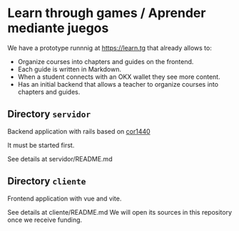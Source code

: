 #  Learn through games / Aprender mediante juegos

We have a prototype runnnig at https://learn.tg that already allows to:

* Organize courses into chapters and guides on the frontend.
* Each guide is written in Markdown.
* When a student connects with an OKX wallet they see more content.
* Has an initial backend that allows a teacher to organize courses into chapters and guides.


## Directory `servidor`

Backend application with rails based on
[cor1440](https://gitlab.com/pasosdeJesus/cor1440)

It must be started first.

See details at servidor/README.md


## Directory `cliente`

Frontend application with vue and vite.

See details at cliente/README.md
We will open its sources in this repository once we receive funding.
